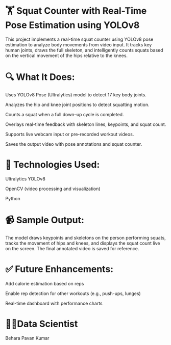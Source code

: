 # 🏋️ Squat Counter with Real-Time Pose Estimation using YOLOv8
This project implements a real-time squat counter using YOLOv8 pose estimation to analyze body movements from video input. It tracks key human joints, draws the full skeleton, and intelligently counts squats based on the vertical movement of the hips relative to the knees.

# 🔍 What It Does:
Uses YOLOv8 Pose (Ultralytics) model to detect 17 key body joints.

Analyzes the hip and knee joint positions to detect squatting motion.

Counts a squat when a full down–up cycle is completed.

Overlays real-time feedback with skeleton lines, keypoints, and squat count.

Supports live webcam input or pre-recorded workout videos.

Saves the output video with pose annotations and squat counter.

# 🧠 Technologies Used:
Ultralytics YOLOv8

OpenCV (video processing and visualization)

Python

# 📹 Sample Output:
The model draws keypoints and skeletons on the person performing squats, tracks the movement of hips and knees, and displays the squat count live on the screen. The final annotated video is saved for reference.

# ✅ Future Enhancements:
Add calorie estimation based on reps

Enable rep detection for other workouts (e.g., push-ups, lunges)

Real-time dashboard with performance charts

# 🙌🏻Data Scientist 
Behara Pavan Kumar
